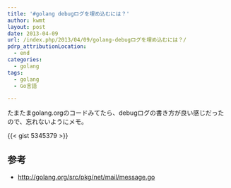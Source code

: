 ```yaml
---
title: '#golang debugログを埋め込むには？'
author: kwmt
layout: post
date: 2013-04-09
url: /index.php/2013/04/09/golang-debugログを埋め込むには？/
pdrp_attributionLocation:
  - end
categories:
  - golang
tags:
  - golang
  - Go言語

---
```

たまたまgolang.orgのコードみてたら、debugログの書き方が良い感じだったので、忘れないようにメモ。

{{< gist 5345379 >}}

## 参考

  * <http://golang.org/src/pkg/net/mail/message.go>
